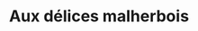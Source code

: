 ---
title: "Aux délices malherbois"
url: /la-haye-malherbe/aux-delices-malherbois/
shop: boulangerie
---